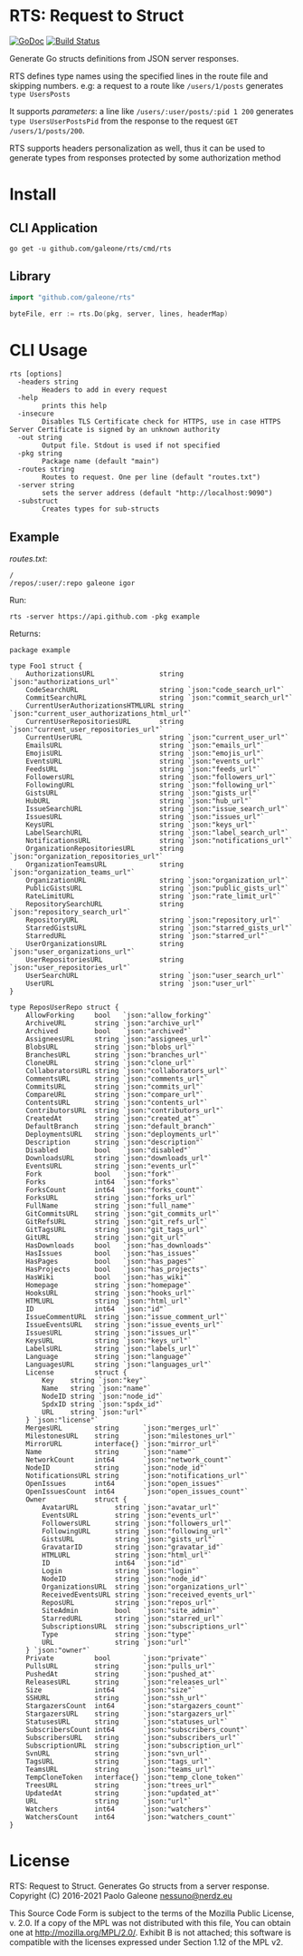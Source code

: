 # RTS: Request to Struct

[![GoDoc](https://godoc.org/github.com/galeone/rts?status.svg)](https://godoc.org/github.com/galeone/rts)
[![Build Status](https://travis-ci.org/galeone/rts.svg?branch=master)](https://travis-ci.org/galeone/rts)

Generate Go structs definitions from JSON server responses.

RTS defines type names using the specified lines in the route file and skipping numbers.
e.g: a request to a route like `/users/1/posts` generates `type UsersPosts`

It supports *parameters*: a line like `/users/:user/posts/:pid 1 200` generates `type UsersUserPostsPid` from the response to the request `GET /users/1/posts/200`.

RTS supports headers personalization as well, thus it can be used to generate types from responses protected by some authorization method

# Install

## CLI Application

`go get -u github.com/galeone/rts/cmd/rts`

## Library

```go
import "github.com/galeone/rts"

byteFile, err := rts.Do(pkg, server, lines, headerMap)
```

# CLI Usage

```
rts [options]
  -headers string
    	Headers to add in every request
  -help
    	prints this help
  -insecure
    	Disables TLS Certificate check for HTTPS, use in case HTTPS Server Certificate is signed by an unknown authority
  -out string
    	Output file. Stdout is used if not specified
  -pkg string
    	Package name (default "main")
  -routes string
    	Routes to request. One per line (default "routes.txt")
  -server string
    	sets the server address (default "http://localhost:9090")
  -substruct
    	Creates types for sub-structs
```

## Example

*routes.txt*:
```
/
/repos/:user/:repo galeone igor
```

Run:
```
rts -server https://api.github.com -pkg example
```

Returns:

```
package example

type Foo1 struct {
	AuthorizationsURL                string `json:"authorizations_url"`
	CodeSearchURL                    string `json:"code_search_url"`
	CommitSearchURL                  string `json:"commit_search_url"`
	CurrentUserAuthorizationsHTMLURL string `json:"current_user_authorizations_html_url"`
	CurrentUserRepositoriesURL       string `json:"current_user_repositories_url"`
	CurrentUserURL                   string `json:"current_user_url"`
	EmailsURL                        string `json:"emails_url"`
	EmojisURL                        string `json:"emojis_url"`
	EventsURL                        string `json:"events_url"`
	FeedsURL                         string `json:"feeds_url"`
	FollowersURL                     string `json:"followers_url"`
	FollowingURL                     string `json:"following_url"`
	GistsURL                         string `json:"gists_url"`
	HubURL                           string `json:"hub_url"`
	IssueSearchURL                   string `json:"issue_search_url"`
	IssuesURL                        string `json:"issues_url"`
	KeysURL                          string `json:"keys_url"`
	LabelSearchURL                   string `json:"label_search_url"`
	NotificationsURL                 string `json:"notifications_url"`
	OrganizationRepositoriesURL      string `json:"organization_repositories_url"`
	OrganizationTeamsURL             string `json:"organization_teams_url"`
	OrganizationURL                  string `json:"organization_url"`
	PublicGistsURL                   string `json:"public_gists_url"`
	RateLimitURL                     string `json:"rate_limit_url"`
	RepositorySearchURL              string `json:"repository_search_url"`
	RepositoryURL                    string `json:"repository_url"`
	StarredGistsURL                  string `json:"starred_gists_url"`
	StarredURL                       string `json:"starred_url"`
	UserOrganizationsURL             string `json:"user_organizations_url"`
	UserRepositoriesURL              string `json:"user_repositories_url"`
	UserSearchURL                    string `json:"user_search_url"`
	UserURL                          string `json:"user_url"`
}

type ReposUserRepo struct {
	AllowForking     bool   `json:"allow_forking"`
	ArchiveURL       string `json:"archive_url"`
	Archived         bool   `json:"archived"`
	AssigneesURL     string `json:"assignees_url"`
	BlobsURL         string `json:"blobs_url"`
	BranchesURL      string `json:"branches_url"`
	CloneURL         string `json:"clone_url"`
	CollaboratorsURL string `json:"collaborators_url"`
	CommentsURL      string `json:"comments_url"`
	CommitsURL       string `json:"commits_url"`
	CompareURL       string `json:"compare_url"`
	ContentsURL      string `json:"contents_url"`
	ContributorsURL  string `json:"contributors_url"`
	CreatedAt        string `json:"created_at"`
	DefaultBranch    string `json:"default_branch"`
	DeploymentsURL   string `json:"deployments_url"`
	Description      string `json:"description"`
	Disabled         bool   `json:"disabled"`
	DownloadsURL     string `json:"downloads_url"`
	EventsURL        string `json:"events_url"`
	Fork             bool   `json:"fork"`
	Forks            int64  `json:"forks"`
	ForksCount       int64  `json:"forks_count"`
	ForksURL         string `json:"forks_url"`
	FullName         string `json:"full_name"`
	GitCommitsURL    string `json:"git_commits_url"`
	GitRefsURL       string `json:"git_refs_url"`
	GitTagsURL       string `json:"git_tags_url"`
	GitURL           string `json:"git_url"`
	HasDownloads     bool   `json:"has_downloads"`
	HasIssues        bool   `json:"has_issues"`
	HasPages         bool   `json:"has_pages"`
	HasProjects      bool   `json:"has_projects"`
	HasWiki          bool   `json:"has_wiki"`
	Homepage         string `json:"homepage"`
	HooksURL         string `json:"hooks_url"`
	HTMLURL          string `json:"html_url"`
	ID               int64  `json:"id"`
	IssueCommentURL  string `json:"issue_comment_url"`
	IssueEventsURL   string `json:"issue_events_url"`
	IssuesURL        string `json:"issues_url"`
	KeysURL          string `json:"keys_url"`
	LabelsURL        string `json:"labels_url"`
	Language         string `json:"language"`
	LanguagesURL     string `json:"languages_url"`
	License          struct {
		Key    string `json:"key"`
		Name   string `json:"name"`
		NodeID string `json:"node_id"`
		SpdxID string `json:"spdx_id"`
		URL    string `json:"url"`
	} `json:"license"`
	MergesURL        string      `json:"merges_url"`
	MilestonesURL    string      `json:"milestones_url"`
	MirrorURL        interface{} `json:"mirror_url"`
	Name             string      `json:"name"`
	NetworkCount     int64       `json:"network_count"`
	NodeID           string      `json:"node_id"`
	NotificationsURL string      `json:"notifications_url"`
	OpenIssues       int64       `json:"open_issues"`
	OpenIssuesCount  int64       `json:"open_issues_count"`
	Owner            struct {
		AvatarURL         string `json:"avatar_url"`
		EventsURL         string `json:"events_url"`
		FollowersURL      string `json:"followers_url"`
		FollowingURL      string `json:"following_url"`
		GistsURL          string `json:"gists_url"`
		GravatarID        string `json:"gravatar_id"`
		HTMLURL           string `json:"html_url"`
		ID                int64  `json:"id"`
		Login             string `json:"login"`
		NodeID            string `json:"node_id"`
		OrganizationsURL  string `json:"organizations_url"`
		ReceivedEventsURL string `json:"received_events_url"`
		ReposURL          string `json:"repos_url"`
		SiteAdmin         bool   `json:"site_admin"`
		StarredURL        string `json:"starred_url"`
		SubscriptionsURL  string `json:"subscriptions_url"`
		Type              string `json:"type"`
		URL               string `json:"url"`
	} `json:"owner"`
	Private          bool        `json:"private"`
	PullsURL         string      `json:"pulls_url"`
	PushedAt         string      `json:"pushed_at"`
	ReleasesURL      string      `json:"releases_url"`
	Size             int64       `json:"size"`
	SSHURL           string      `json:"ssh_url"`
	StargazersCount  int64       `json:"stargazers_count"`
	StargazersURL    string      `json:"stargazers_url"`
	StatusesURL      string      `json:"statuses_url"`
	SubscribersCount int64       `json:"subscribers_count"`
	SubscribersURL   string      `json:"subscribers_url"`
	SubscriptionURL  string      `json:"subscription_url"`
	SvnURL           string      `json:"svn_url"`
	TagsURL          string      `json:"tags_url"`
	TeamsURL         string      `json:"teams_url"`
	TempCloneToken   interface{} `json:"temp_clone_token"`
	TreesURL         string      `json:"trees_url"`
	UpdatedAt        string      `json:"updated_at"`
	URL              string      `json:"url"`
	Watchers         int64       `json:"watchers"`
	WatchersCount    int64       `json:"watchers_count"`
}

```

# License

RTS: Request to Struct. Generates Go structs from a server response.
Copyright (C) 2016-2021 Paolo Galeone <nessuno@nerdz.eu>

This Source Code Form is subject to the terms of the Mozilla Public
License, v. 2.0. If a copy of the MPL was not distributed with this
file, You can obtain one at http://mozilla.org/MPL/2.0/.
Exhibit B is not attached; this software is compatible with the
licenses expressed under Section 1.12 of the MPL v2.
